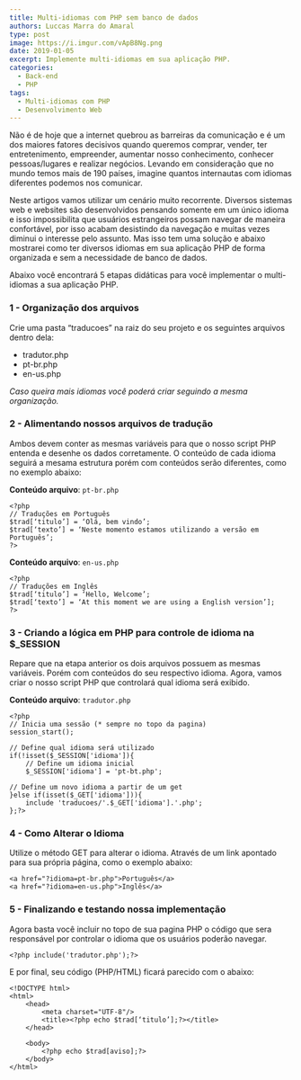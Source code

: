 ```yaml
---
title: Multi-idiomas com PHP sem banco de dados
authors: Luccas Marra do Amaral
type: post
image: https://i.imgur.com/vApB8Ng.png
date: 2019-01-05
excerpt: Implemente multi-idiomas em sua aplicação PHP.
categories:
  - Back-end
  - PHP
tags:
  - Multi-idiomas com PHP
  - Desenvolvimento Web
---
```




Não é de hoje que a internet quebrou as barreiras da comunicação e é um dos maiores fatores decisivos quando queremos comprar, vender, ter entretenimento, empreender, aumentar nosso conhecimento, conhecer pessoas/lugares e realizar negócios. Levando em consideração que no mundo temos mais de 190 países, imagine quantos internautas com idiomas diferentes podemos nos comunicar.

Neste artigos vamos utilizar um cenário muito recorrente. Diversos sistemas web e websites são desenvolvidos pensando somente em um único idioma e isso impossibilita que usuários estrangeiros possam navegar de maneira confortável, por isso acabam desistindo da navegação e muitas vezes diminui o interesse pelo assunto. Mas isso tem uma solução e abaixo mostrarei como ter diversos idiomas em sua aplicação PHP de forma organizada e sem a necessidade de banco de dados.


Abaixo você encontrará 5 etapas didáticas para você implementar o multi-idiomas a sua aplicação PHP.
 

### 1 - Organização dos arquivos

Crie uma pasta “traducoes” na raiz do seu projeto e os seguintes arquivos dentro dela: 

* tradutor.php
* pt-br.php
* en-us.php

_Caso queira mais idiomas você poderá criar seguindo a mesma organização._
  

### 2 - Alimentando nossos arquivos de tradução
Ambos devem conter as mesmas variáveis para que o nosso script PHP entenda e desenhe os dados corretamente. O conteúdo de cada idioma seguirá a mesama estrutura porém com conteúdos serão diferentes, como no exemplo abaixo:


**Conteúdo arquivo**: `pt-br.php` 

```
<?php 
// Traduções em Português
$trad[‘titulo’] = ‘Olá, bem vindo’;
$trad[‘texto’] = ‘Neste momento estamos utilizando a versão em Português’;
?>
```

**Conteúdo arquivo**: `en-us.php` 

```
<?php 
// Traduções em Inglês
$trad[‘titulo’] = ‘Hello, Welcome’;
$trad[‘texto’] = ‘At this moment we are using a English version’];
?>
```




### 3 - Criando a lógica em PHP para controle de idioma na $_SESSION

Repare que na etapa anterior os dois arquivos possuem as mesmas variáveis. Porém com conteúdos do seu respectivo idioma. Agora, vamos criar o nosso script PHP que controlará qual idioma será exibido.
 
**Conteúdo arquivo**: `tradutor.php` 

```
<?php
// Inicia uma sessão (* sempre no topo da pagina)
session_start();

// Define qual idioma será utilizado
if(!isset($_SESSION['idioma']){
    // Define um idioma inicial
    $_SESSION['idioma'] = 'pt-bt.php';
    
// Define um novo idioma a partir de um get
}else if(isset($_GET['idioma'])){
    include 'traducoes/'.$_GET['idioma'].'.php';
};?>

```


### 4 - Como Alterar o Idioma

Utilize o método GET para alterar o idioma. Através de um link apontado para sua própria página, como o exemplo abaixo:

```
<a href="?idioma=pt-br.php">Português</a>
<a href="?idioma=en-us.php">Inglês</a>
```


### 5 - Finalizando e testando nossa implementação

Agora basta você incluir no topo de sua pagina PHP o código que sera responsável por controlar o idioma que os usuários poderão navegar.

```
<?php include('tradutor.php');?>
```

E por final, seu código (PHP/HTML) ficará parecido com o abaixo:

```
<!DOCTYPE html>
<html>
	<head>
		<meta charset="UTF-8"/>
		<title><?php echo $trad[‘titulo’];?></title>
	</head>
	
	<body>
		<?php echo $trad[aviso];?>
	</body>
</html>
```
